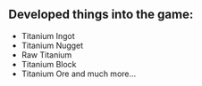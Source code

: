 ## Developed things into the game:
- Titanium Ingot
- Titanium Nugget
- Raw Titanium
- Titanium Block
- Titanium Ore and much more...
 
